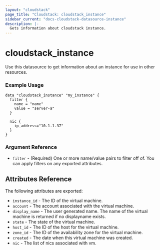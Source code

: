 ```yaml
---
layout: "cloudstack"
page_title: "Cloudstack: cloudstack_instance"
sidebar_current: "docs-cloudstack-datasource-instance"
description: |-
  Gets information about cloudstack instance.
---
```


# cloudstack_instance

Use this datasource to get information about an instance for use in other resources.

### Example Usage

```hcl
data "cloudstack_instance" "my_instance" {
  filter {
    name = "name" 
    value = "server-a"
  }
  
  nic {
    ip_address="10.1.1.37"
  }
}
```

### Argument Reference

* `filter` - (Required) One or more name/value pairs to filter off of. You can apply filters on any exported attributes.

## Attributes Reference

The following attributes are exported:

* `instance_id` - The ID of the virtual machine.
* `account` - The account associated with the virtual machine.
* `display_name` - The user generated name. The name of the virtual machine is returned if no displayname exists.
* `state` - The state of the virtual machine.
* `host_id` - The ID of the host for the virtual machine.
* `zone_id` - The ID of the availability zone for the virtual machine.
* `created` - The date when this virtual machine was created.
* `nic` - The list of nics associated with vm.
